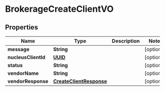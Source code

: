 
# BrokerageCreateClientVO

## Properties
Name | Type | Description | Notes
------------ | ------------- | ------------- | -------------
**message** | **String** |  |  [optional]
**nucleusClientId** | [**UUID**](UUID.md) |  |  [optional]
**status** | **String** |  |  [optional]
**vendorName** | **String** |  |  [optional]
**vendorResponse** | [**CreateClientResponse**](CreateClientResponse.md) |  |  [optional]




